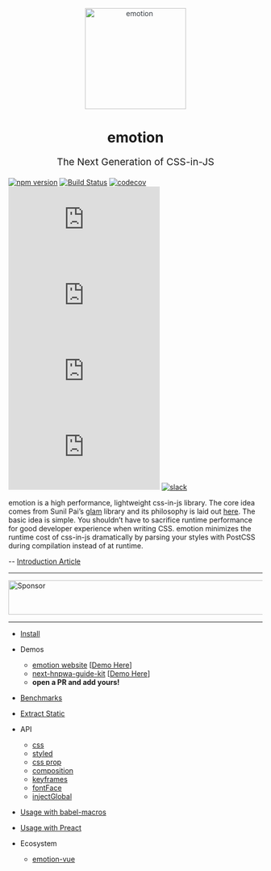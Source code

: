 <p align="center" style="color: #343a40">
  <img src="https://cdn.rawgit.com/tkh44/emotion/master/emotion.png" alt="emotion" height="200" width="200">
  <h1 align="center">emotion</h1>
</p>
<p align="center" style="font-size: 1.2rem;">The Next Generation of CSS-in-JS</p>

[![npm version](https://badge.fury.io/js/emotion.svg)](https://badge.fury.io/js/emotion)
[![Build Status](https://travis-ci.org/emotion-js/emotion.svg?branch=master)](https://travis-ci.org/emotion-js/emotion)
[![codecov](https://codecov.io/gh/emotion-js/emotion/branch/master/graph/badge.svg)](https://codecov.io/gh/emotion-js/emotion)
![core gzip size](http://img.badgesize.io/https://unpkg.com/emotion/dist/emotion.umd.min.js?compression=gzip&label=core%20gzip%20size)
![core size](http://img.badgesize.io/https://unpkg.com/emotion/dist/emotion.umd.min.js?label=core%20size)
![react gzip size](http://img.badgesize.io/https://unpkg.com/react-emotion/dist/emotion.umd.min.js?compression=gzip&label=react%20gzip%20size)
![react size](http://img.badgesize.io/https://unpkg.com/react-emotion/dist/emotion.umd.min.js?label=react%20size)
[![slack](https://emotion.now.sh/badge.svg)](http://emotion.now.sh/)

emotion is a high performance, lightweight css-in-js library. 
The core idea comes from Sunil Pai’s [glam](https://github.com/threepointone/glam) library and its philosophy is laid out [here](https://gist.github.com/threepointone/0ef30b196682a69327c407124f33d69a). 
The basic idea is simple.
You shouldn’t have to sacrifice runtime performance for good developer experience when writing CSS. emotion 
minimizes the runtime cost of css-in-js dramatically by parsing your styles with PostCSS during compilation instead of at runtime. 

-- [Introduction Article](https://medium.com/@tkh44/emotion-ad1c45c6d28b)


---

<a target='_blank' rel='nofollow' href='https://app.codesponsor.io/link/kn3vqJSkK4YSjwLR8ofSEhXn/emotion-js/emotion'>  <img alt='Sponsor' width='888' height='68' src='https://app.codesponsor.io/embed/kn3vqJSkK4YSjwLR8ofSEhXn/emotion-js/emotion.svg' /></a>

---

- [Install](https://github.com/emotion-js/emotion/tree/master/docs/install.md)
- Demos
  - [emotion website](https://github.com/emotion-js/emotion/tree/master/packages/site) [[Demo Here](https://emotion.sh)]
  - [next-hnpwa-guide-kit](https://github.com/tkh44/next-hnpwa-guide-kit) [[Demo Here](https://hnpwa.life)]
  - **open a PR and add yours!**

- [Benchmarks](https://github.com/emotion-js/emotion/tree/master/docs/benchmarks.md)

- [Extract Static](https://github.com/emotion-js/emotion/tree/master/docs/extract-static.md)

- API
  - [css](https://github.com/emotion-js/emotion/tree/master/docs/css.md)
  - [styled](https://github.com/emotion-js/emotion/tree/master/docs/styled.md)
  - [css prop](https://github.com/emotion-js/emotion/tree/master/docs/css#CSS-Prop.md)
  - [composition](https://github.com/emotion-js/emotion/tree/master/docs/composition.md)
  - [keyframes](https://github.com/emotion-js/emotion/tree/master/docs/keyframes.md)
  - [fontFace](https://github.com/emotion-js/emotion/tree/master/docs/font-face.md)
  - [injectGlobal](https://github.com/emotion-js/emotion/tree/master/docs/inject-global.md)

- [Usage with babel-macros](https://github.com/emotion-js/emotion/tree/master/docs/babel.md#usage-with-babel-macros)
- [Usage with Preact](https://github.com/emotion-js/emotion/tree/master/docs/preact.md)

- Ecosystem
  - [emotion-vue](https://github.com/egoist/emotion-vue)

